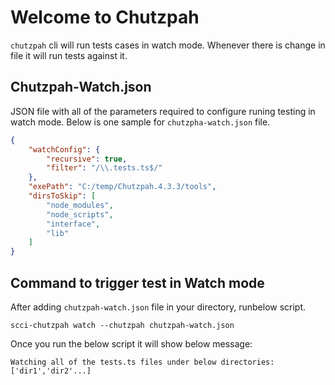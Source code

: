 # Welcome to Chutzpah #

`chutzpah` cli will run tests cases in watch mode. Whenever there is change in file it will run tests against it. 

## Chutzpah-Watch.json ##
JSON file with all of the parameters required to configure runing testing in watch mode. Below is one sample for `chutzpha-watch.json` file.

```json
{
    "watchConfig": {
        "recursive": true,
        "filter": "/\\.tests.ts$/"
    },
    "exePath": "C:/temp/Chutzpah.4.3.3/tools",
    "dirsToSkip": [
        "node_modules",
        "node_scripts",
        "interface",
        "lib"
    ]
}
```

## Command to trigger test in Watch mode ##
After adding `chutzpah-watch.json` file in your directory, runbelow script.
```
scci-chutzpah watch --chutzpah chutzpah-watch.json
```
Once you run the below script it will show below message:

`Watching all of the tests.ts files under below directories: ['dir1','dir2'...]`

